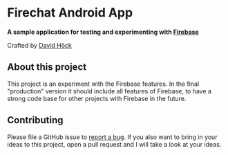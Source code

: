 # Firechat Android App
**A sample application for testing and experimenting with [Firebase](http://firebase.google.com)**

Crafted by [David Höck](http://davidhoeck.com)

## About this project
This project is an experiment with the Firebase features. In the final "production" version it should include all features of Firebase, to have a strong code base for other projects with Firebase in the future. 

## Contributing
Please file a GitHub issue to [report a bug](https://github.com/davidhoeck/firechat/issues). If you also want to bring in your ideas to this project, open a pull request and I will take a look at your ideas.


